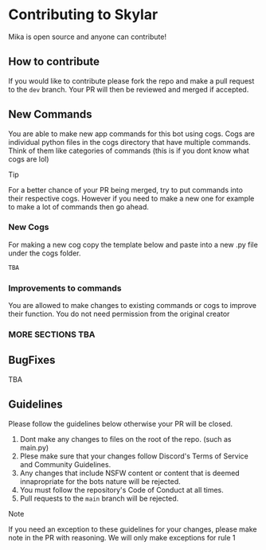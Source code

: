 # Contributing to Skylar
Mika is open source and anyone can contribute!
## How to contribute
If you would like to contribute please fork the repo and make a pull request to the `dev` branch.
Your PR will then be reviewed and merged if accepted.

## New Commands
You are able to make new app commands for this bot using cogs.
Cogs are individual python files in the cogs directory that have multiple commands.
Think of them like categories of commands (this is if you dont know what cogs are lol)
> [!TIP]
> For a better chance of your PR being merged, try to put commands into their respective cogs. However if you need to make a new one for example to make a lot of commands then go ahead. 
### New Cogs
For making a new cog copy the template below and paste into a new .py file under the cogs folder.
```py
TBA
```
### Improvements to commands
You are allowed to make changes to existing commands or cogs to improve their function. You do not need permission from the original creator

### MORE SECTIONS TBA

## BugFixes
TBA

## Guidelines
Please follow the guidelines below otherwise your PR will be closed.
1. Dont make any changes to files on the root of the repo. (such as main.py)
2. Plese make sure that your changes follow Discord's Terms of Service and Community Guidelines.
3. Any changes that include NSFW content or content that is deemed innapropriate for the bots nature will be rejected.
4. You must follow the repository's Code of Conduct at all times.
5. Pull requests to the `main` branch will be rejected.

> [!NOTE]
> If you need an exception to these guidelines for your changes, please make note in the PR with reasoning.
> We will only make exceptions for rule 1